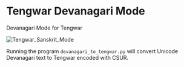 # Tengwar Devanagari Mode
Devanagari Mode for Tengwar

![Tengwar_Sanskrit_Mode](https://user-images.githubusercontent.com/16606427/183740651-df0c26db-6f56-46e6-a409-2bc540593b2f.png)

Running the program `devanagari_to_tengwar.py` will convert Unicode Devanagari text to Tengwar encoded with CSUR.
